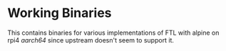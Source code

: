 # Working Binaries
This contains binaries for various implementations of FTL with alpine on rpi4 *aarch64* since upstream doesn't seem to support it.
